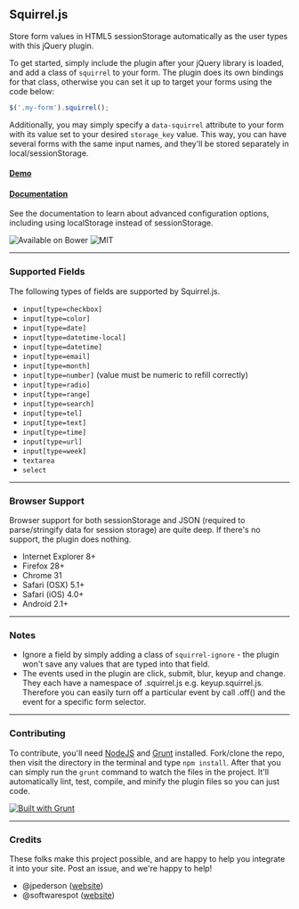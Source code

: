 ## Squirrel.js

Store form values in HTML5 sessionStorage automatically as the user types with this jQuery plugin.

To get started, simply include the plugin after your jQuery library is loaded, and add a class of `squirrel` to your form. The plugin does its own bindings for that class, otherwise you can set it up to target your forms using the code below:

```js
$('.my-form').squirrel();
```

Additionally, you may simply specify a `data-squirrel` attribute to your form with its value set to your desired `storage_key` value. This way, you can have several forms with the same input names, and they'll be stored separately in local/sessionStorage.

#### [Demo](http://squirreljs.com)
#### [Documentation](https://github.com/jpederson/Squirrel.js/wiki)

See the documentation to learn about advanced configuration options, including using localStorage instead of sessionStorage.

![Available on Bower](https://img.shields.io/bower/v/squirrel.js.svg) ![MIT](https://img.shields.io/github/license/jpederson/Accrue.js.svg)

*****

### Supported Fields

The following types of fields are supported by Squirrel.js.

- `input[type=checkbox]`
- `input[type=color]`
- `input[type=date]`
- `input[type=datetime-local]`
- `input[type=datetime]`
- `input[type=email]`
- `input[type=month]`
- `input[type=number]` (value must be numeric to refill correctly)
- `input[type=radio]`
- `input[type=range]`
- `input[type=search]`
- `input[type=tel]`
- `input[type=text]`
- `input[type=time]`
- `input[type=url]`
- `input[type=week]`
- `textarea`
- `select`

*****

### Browser Support

Browser support for both sessionStorage and JSON (required to parse/stringify data for session storage) are quite deep. If there's no support, the plugin does nothing.

- Internet Explorer 8+
- Firefox 28+
- Chrome 31
- Safari (OSX) 5.1+
- Safari (iOS) 4.0+
- Android 2.1+

*****

### Notes

- Ignore a field by simply adding a class of `squirrel-ignore` - the plugin won't save any values that are typed into that field.
- The events used in the plugin are click, submit, blur, keyup and change. They each have a namespace of .squirrel.js e.g. keyup.squirrel.js. Therefore you can easily turn off a particular event by call .off() and the event for a specific form selector.

*****

### Contributing

To contribute, you'll need [NodeJS](http://nodejs.org/) and [Grunt](http://gruntjs.com/) installed. Fork/clone the repo, then visit the directory in the terminal and type `npm install`. After that you can simply run the `grunt` command to watch the files in the project. It'll automatically lint, test, compile, and minify the plugin files so you can just code.

[![Built with Grunt](https://gruntjs.com/cdn/builtwith.png)](http://gruntjs.com/)

*****

### Credits

These folks make this project possible, and are happy to help you integrate it into your site. Post an issue, and we're happy to help!

- @jpederson ([website](http://jpederson.com))
- @softwarespot ([website](http://softwarespot.wordpress.com/))

